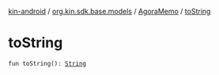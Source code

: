 [kin-android](../../index.md) / [org.kin.sdk.base.models](../index.md) / [AgoraMemo](index.md) / [toString](./to-string.md)

# toString

`fun toString(): `[`String`](https://kotlinlang.org/api/latest/jvm/stdlib/kotlin/-string/index.html)